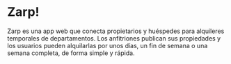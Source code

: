 # Zarp!
Zarp es una app web que conecta propietarios y huéspedes para alquileres temporales de departamentos. Los anfitriones publican sus propiedades y los usuarios pueden alquilarlas por unos días, un fin de semana o una semana completa, de forma simple y rápida.
